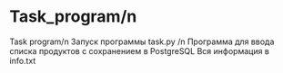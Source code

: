 # Task_program/n
Task program/n
Запуск программы task.py /n
Программа для ввода списка продуктов с сохранением в PostgreSQL
Вся информация в info.txt
